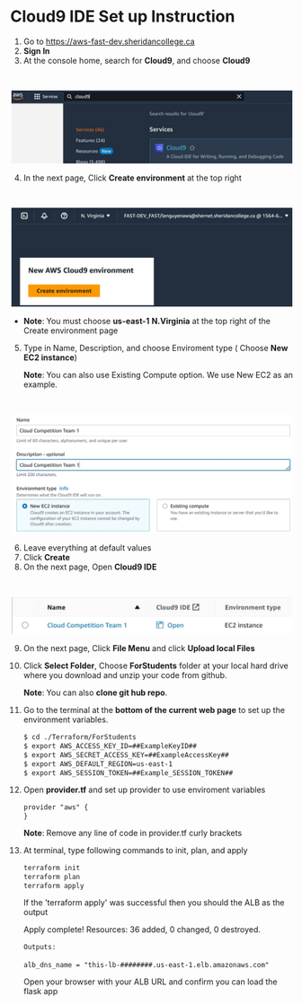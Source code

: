 # Cloud9 IDE Set up Instruction

1. Go to  https://aws-fast-dev.sheridancollege.ca
2. **Sign In**
3. At the console home, search for **Cloud9**, and choose **Cloud9** 
<br/>
<p align="center"> 
<img style="float: center;" src='.\images\image5.jpg' width='500'>
</p>

4. In the next page, Click **Create environment** at the top right
<br />
<p align="center"> 
<img style="float: center;" src='.\images\image6.jpg' width='500'>
</p>

* **Note**: You must choose **us-east-1** **N.Virginia** at the top right of the Create environment page


5. Type in Name, Description, and choose Enviroment type ( Choose **New EC2 instance**)

    **Note**: You can also use Existing Compute option. We use New EC2 as an example.
<br>
<p align="center">
<img style="float: center;" src='.\images\image7.jpg' width='500'>
</p>

6. Leave everything at default values
7. Click **Create**
8. On the next page, Open **Cloud9 IDE** 
<br>
<p align="center"> 
<img style="float: center;" src='.\images\image8.jpg' width='500'>
</p>

9. On the next page, Click **File Menu** and click **Upload local Files**
10. Click **Select Folder**, Choose **ForStudents** folder at your local hard drive where you download and unzip your code from github.

    **Note**: You can also **clone git hub repo**.

11. Go to the terminal at the **bottom of the current web page** to set up the environment variables.
    ```
    $ cd ./Terraform/ForStudents
    $ export AWS_ACCESS_KEY_ID=##ExampleKeyID##
    $ export AWS_SECRET_ACCESS_KEY=##ExampleAccessKey##
    $ export AWS_DEFAULT_REGION=us-east-1
    $ export AWS_SESSION_TOKEN=##Example_SESSION_TOKEN##
13. Open **provider.tf** and set up provider to use enviroment variables
    ```
    provider "aws" {
    }
    ```
    **Note**: Remove any line of code in provider.tf curly brackets   

14. At terminal, type following commands to init, plan, and apply
    ```
    terraform init
    terraform plan
    terraform apply 
    ```
    If the 'terraform apply' was successful then you should the ALB as the output

    Apply complete! Resources: 36 added, 0 changed, 0 destroyed.
    ```
    Outputs:

    alb_dns_name = "this-lb-########.us-east-1.elb.amazonaws.com"

    ```
    Open your browser with your ALB URL and confirm you can load the flask app 